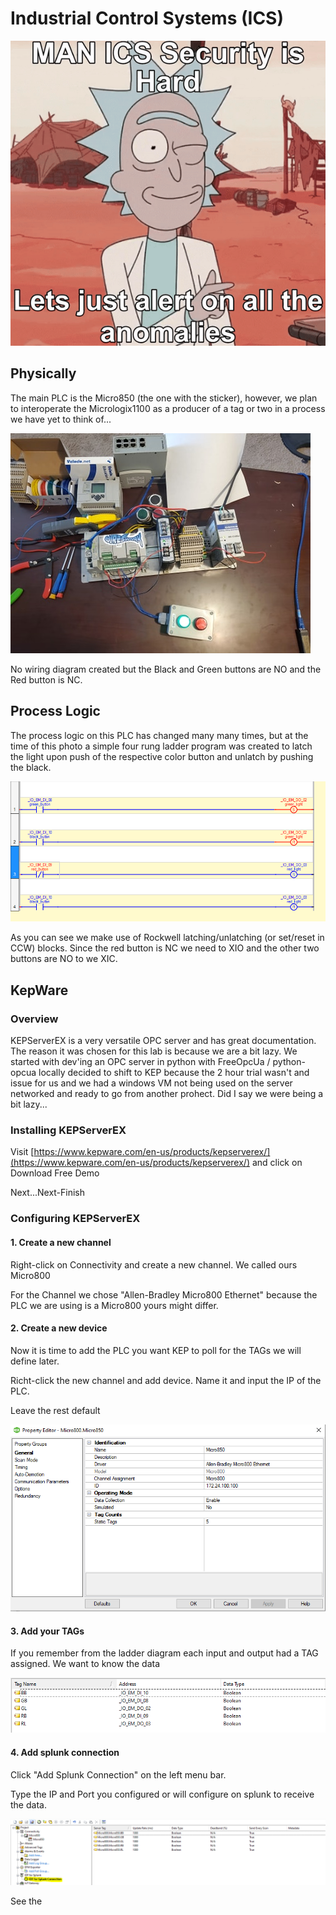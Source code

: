# Industrial Control Systems \(ICS\)

![](../.gitbook/assets/ezgif-1-d3acee8c463e.gif)

## Physically

The main PLC is the Micro850 \(the one with the sticker\), however, we plan to interoperate the  Micrologix1100 as a producer of a tag or two in a process we have yet to think of... 

![](../.gitbook/assets/plc_setup.jpg)

No wiring diagram created but the Black and Green buttons are NO and the Red button is NC. 

## Process Logic

The process logic on this PLC has changed many many times, but at the time of this photo a simple four rung ladder program was created to latch the light upon push of the respective color button and unlatch by pushing the black. 

![](../.gitbook/assets/program.png)

As you can see we make use of Rockwell latching/unlatching \(or set/reset in CCW\) blocks. Since the red button is NC we need to XIO and the other two buttons are NO to we XIC.

## KepWare  

### Overview

KEPServerEX is a very versatile OPC server and has great documentation. The reason it was chosen for this lab is because we are a bit lazy. We started with dev'ing an OPC server in python with FreeOpcUa / python-opcua  locally decided to shift to KEP because the 2 hour trial wasn't and issue for us and we had a windows VM not being used on the server networked and ready to go from another prohect. Did I say we were being a bit lazy...

### Installing KEPServerEX

Visit [https://www.kepware.com/en-us/products/kepserverex/](https://www.kepware.com/en-us/products/kepserverex/) and click on Download Free Demo

Next...Next-Finish

### Configuring KEPServerEX

#### 1. Create a new channel

Right-click on Connectivity and create a new channel. We called ours Micro800

For the Channel we chose "Allen-Bradley Micro800 Ethernet" because the PLC we are using is a Micro800 yours might differ.

#### 2. Create a new device

Now it is time to add the PLC you want KEP to poll for the TAGs we will define later. 

Richt-click the new channel and add device. Name it and input the IP of the PLC.

Leave the rest default 

![](../.gitbook/assets/image%20%28124%29.png)

#### 3. Add your TAGs

If you remember from the ladder diagram each input and output had a TAG assigned. We want to know the data 

![](../.gitbook/assets/image%20%28126%29.png)

#### 4. Add splunk connection

Click "Add Splunk Connection" on the left menu bar.

Type the IP and Port you configured or will configure on splunk to receive the data.

![](../.gitbook/assets/image%20%28123%29.png)

See the 

